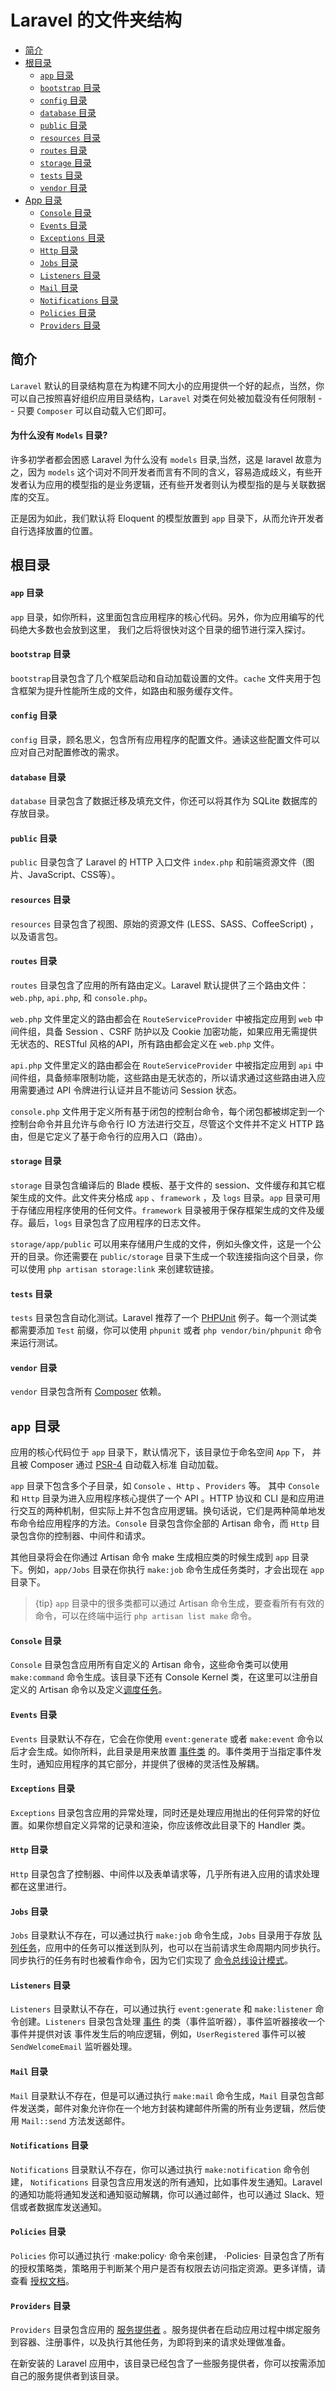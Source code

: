 # Laravel 的文件夹结构

- [简介](#introduction)
- [ 根目录](#the-root-directory)
    - [ `app` 目录](#the-root-app-directory)
    - [ `bootstrap` 目录](#the-bootstrap-directory)
    - [ `config` 目录](#the-config-directory)
    - [ `database` 目录](#the-database-directory)
    - [ `public` 目录](#the-public-directory)
    - [ `resources` 目录](#the-resources-directory)
    - [ `routes` 目录](#the-routes-directory)
    - [ `storage` 目录](#the-storage-directory)
    - [ `tests` 目录](#the-tests-directory)
    - [ `vendor` 目录](#the-vendor-directory)
- [ App 目录](#the-app-directory)
    - [ `Console` 目录](#the-console-directory)
    - [ `Events` 目录](#the-events-directory)
    - [ `Exceptions` 目录](#the-exceptions-directory)
    - [ `Http` 目录](#the-http-directory)
    - [ `Jobs` 目录](#the-jobs-directory)
    - [ `Listeners` 目录](#the-listeners-directory)
    - [ `Mail` 目录](#the-mail-directory)
    - [ `Notifications` 目录](#the-notifications-directory)
    - [ `Policies` 目录](#the-policies-directory)
    - [ `Providers` 目录](#the-providers-directory)

<a name="introduction"></a>
## 简介

`Laravel` 默认的目录结构意在为构建不同大小的应用提供一个好的起点，当然，你可以自己按照喜好组织应用目录结构，`Laravel` 对类在何处被加载没有任何限制 -- 只要 `Composer` 可以自动载入它们即可。

#### 为什么没有 `Models` 目录?

许多初学者都会困惑 Laravel 为什么没有 `models` 目录,当然，这是 laravel 故意为之，因为 `models` 这个词对不同开发者而言有不同的含义，容易造成歧义，有些开发者认为应用的模型指的是业务逻辑，还有些开发者则认为模型指的是与关联数据库的交互。

正是因为如此，我们默认将 Eloquent 的模型放置到 `app` 目录下，从而允许开发者自行选择放置的位置。

<a name="the-root-directory"></a>
## 根目录

<a name="the-root-app-directory"></a>
#### `app` 目录

 `app` 目录，如你所料，这里面包含应用程序的核心代码。另外，你为应用编写的代码绝大多数也会放到这里，   我们之后将很快对这个目录的细节进行深入探讨。

<a name="the-bootstrap-directory"></a>
#### `bootstrap` 目录

 `bootstrap`目录包含了几个框架启动和自动加载设置的文件。`cache` 文件夹用于包含框架为提升性能所生成的文件，如路由和服务缓存文件。

<a name="the-config-directory"></a>
#### `config` 目录

 `config` 目录，顾名思义，包含所有应用程序的配置文件。通读这些配置文件可以应对自己对配置修改的需求。

<a name="the-database-directory"></a>
#### `database` 目录

 `database` 目录包含了数据迁移及填充文件，你还可以将其作为 SQLite 数据库的存放目录。

<a name="the-public-directory"></a>
#### `public` 目录

 `public` 目录包含了 Laravel 的 HTTP 入口文件 `index.php` 和前端资源文件（图片、JavaScript、CSS等）。
 
 <a name="the-resources-directory"></a>
#### `resources` 目录

 `resources` 目录包含了视图、原始的资源文件 (LESS、SASS、CoffeeScript) ，以及语言包。
 
<a name="the-routes-directory"></a>
#### `routes` 目录

 `routes` 目录包含了应用的所有路由定义。Laravel 默认提供了三个路由文件：`web.php`, `api.php`, 和 `console.php`。

 `web.php` 文件里定义的路由都会在 `RouteServiceProvider` 中被指定应用到 `web` 中间件组，具备 Session 、CSRF 防护以及 Cookie 加密功能，如果应用无需提供无状态的、RESTful 风格的API，所有路由都会定义在 `web.php` 文件。
 
 `api.php` 文件里定义的路由都会在 `RouteServiceProvider` 中被指定应用到 `api` 中间件组，具备频率限制功能，这些路由是无状态的，所以请求通过这些路由进入应用需要通过 API 令牌进行认证并且不能访问 Session 状态。


 `console.php` 文件用于定义所有基于闭包的控制台命令，每个闭包都被绑定到一个控制台命令并且允许与命令行 IO 方法进行交互，尽管这个文件并不定义 HTTP 路由，但是它定义了基于命令行的应用入口（路由）。

<a name="the-storage-directory"></a>
#### `storage` 目录

 `storage` 目录包含编译后的 Blade 模板、基于文件的 session、文件缓存和其它框架生成的文件。此文件夹分格成 `app` 、`framework` ，及 `logs` 目录。`app` 目录可用于存储应用程序使用的任何文件。`framework` 目录被用于保存框架生成的文件及缓存。最后，`logs` 目录包含了应用程序的日志文件。
 
 `storage/app/public` 可以用来存储用户生成的文件，例如头像文件，这是一个公开的目录。你还需要在 `public/storage` 目录下生成一个软连接指向这个目录，你可以使用 `php artisan storage:link` 来创建软链接。

<a name="the-tests-directory"></a>
#### `tests` 目录

 `tests` 目录包含自动化测试。Laravel 推荐了一个 [PHPUnit](https://phpunit.de/) 例子。每一个测试类都需要添加 `Test` 前缀，你可以使用 `phpunit` 或者 `php vendor/bin/phpunit` 命令来运行测试。

<a name="the-vendor-directory"></a>
#### `vendor` 目录

 `vendor` 目录包含所有 [Composer](https://getcomposer.org) 依赖。
 
 
<a name="the-app-directory"></a>
## `app` 目录

应用的核心代码位于 `app` 目录下，默认情况下，该目录位于命名空间 `App` 下， 并且被 Composer 通过 [PSR-4](http://www.php-fig.org/psr/psr-4/) 自动载入标准 自动加载。

 `app` 目录下包含多个子目录，如 `Console` 、`Http` 、`Providers` 等。
 其中 `Console` 和 `Http` 目录为进入应用程序核心提供了一个 API 。HTTP 协议和 CLI 是和应用进行交互的两种机制，但实际上并不包含应用逻辑。换句话说，它们是两种简单地发布命令给应用程序的方法。`Console` 目录包含你全部的 Artisan 命令，而 `Http` 目录包含你的控制器、中间件和请求。
 
 其他目录将会在你通过 Artisan 命令 make 生成相应类的时候生成到 `app` 目录下。例如，`app/Jobs` 目录在你执行 `make:job` 命令生成任务类时，才会出现在 `app` 目录下。

> {tip} `app` 目录中的很多类都可以通过 Artisan 命令生成，要查看所有有效的命令，可以在终端中运行 `php artisan list make` 命令。

<a name="the-console-directory"></a>
#### `Console` 目录

 `Console` 目录包含应用所有自定义的 Artisan 命令，这些命令类可以使用 `make:command` 命令生成。该目录下还有 Console Kernel 类，在这里可以注册自定义的 Artisan 命令以及定义[调度任务](/docs/{{version}}/scheduling)。

<a name="the-events-directory"></a>
#### `Events` 目录

 `Events` 目录默认不存在，它会在你使用 `event:generate` 或者 `make:event` 命令以后才会生成。如你所料，此目录是用来放置 [事件类](/docs/{{version}}/events) 的。事件类用于当指定事件发生时，通知应用程序的其它部分，并提供了很棒的灵活性及解耦。

<a name="the-exceptions-directory"></a>
#### `Exceptions` 目录

 `Exceptions` 目录包含应用的异常处理，同时还是处理应用抛出的任何异常的好位置。如果你想自定义异常的记录和渲染，你应该修改此目录下的 Handler 类。

<a name="the-http-directory"></a>
#### `Http` 目录
 `Http` 目录包含了控制器、中间件以及表单请求等，几乎所有进入应用的请求处理都在这里进行。

<a name="the-jobs-directory"></a>
#### `Jobs` 目录

 `Jobs` 目录默认不存在，可以通过执行 `make:job` 命令生成，`Jobs` 目录用于存放 [队列任务](/docs/{{version}}/queues)，应用中的任务可以推送到队列，也可以在当前请求生命周期内同步执行。同步执行的任务有时也被看作命令，因为它们实现了 [命令总线设计模式](https://en.wikipedia.org/wiki/Command_pattern)。

<a name="the-listeners-directory"></a>
#### `Listeners` 目录

 `Listeners` 目录默认不存在，可以通过执行 `event:generate` 和 `make:listener` 命令创建。`Listeners` 目录包含处理 [事件](/docs/{{version}}/events) 的类（事件监听器），事件监听器接收一个事件并提供对该 事件发生后的响应逻辑，例如，`UserRegistered` 事件可以被 `SendWelcomeEmail` 监听器处理。

<a name="the-mail-directory"></a>
#### `Mail` 目录

`Mail` 目录默认不存在，但是可以通过执行 `make:mail` 命令生成，`Mail` 目录包含邮件发送类，邮件对象允许你在一个地方封装构建邮件所需的所有业务逻辑，然后使用 `Mail::send` 方法发送邮件。

<a name="the-notifications-directory"></a>
#### `Notifications` 目录

 `Notifications` 目录默认不存在，你可以通过执行 `make:notification` 命令创建， `Notifications` 目录包含应用发送的所有通知，比如事件发生通知。Laravel 的通知功能将通知发送和通知驱动解耦，你可以通过邮件，也可以通过 Slack、短信或者数据库发送通知。

<a name="the-policies-directory"></a>
#### `Policies` 目录

 `Policies` 你可以通过执行 ·make:policy· 命令来创建， ·Policies· 目录包含了所有的授权策略类，策略用于判断某个用户是否有权限去访问指定资源。更多详情，请查看 [授权文档](/docs/{{version}}/authorization)。

<a name="the-providers-directory"></a>
#### `Providers` 目录

 `Providers` 目录包含应用的 [服务提供者](/docs/{{version}}/providers) 。服务提供者在启动应用过程中绑定服务到容器、注册事件，以及执行其他任务，为即将到来的请求处理做准备。
 
 在新安装的 Laravel 应用中，该目录已经包含了一些服务提供者，你可以按需添加自己的服务提供者到该目录。
